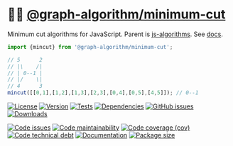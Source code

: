 :haircut_woman: [@graph-algorithm/minimum-cut](https://graph-algorithm.github.io/minimum-cut)
==

Minimum cut algorithms for JavaScript.
Parent is [js-algorithms](https://github.com/make-github-pseudonymous-again/js-algorithms).
See [docs](https://graph-algorithm.github.io/minimum-cut/index.html).

```js
import {mincut} from '@graph-algorithm/minimum-cut';

// 5      2
// |\    /|
// | 0--1 |
// |/    \|
// 4      3
mincut([[0,1],[1,2],[1,3],[2,3],[0,4],[0,5],[4,5]]); // 0--1
```

[![License](https://img.shields.io/github/license/graph-algorithm/minimum-cut.svg)](https://raw.githubusercontent.com/graph-algorithm/minimum-cut/main/LICENSE)
[![Version](https://img.shields.io/npm/v/@graph-algorithm/minimum-cut.svg)](https://www.npmjs.org/package/@graph-algorithm/minimum-cut)
[![Tests](https://img.shields.io/github/actions/workflow/status/graph-algorithm/minimum-cut/ci.yml?branch=main&event=push&label=tests)](https://github.com/graph-algorithm/minimum-cut/actions/workflows/ci.yml?query=branch:main)
[![Dependencies](https://img.shields.io/librariesio/github/graph-algorithm/minimum-cut.svg)](https://github.com/graph-algorithm/minimum-cut/network/dependencies)
[![GitHub issues](https://img.shields.io/github/issues/graph-algorithm/minimum-cut.svg)](https://github.com/graph-algorithm/minimum-cut/issues)
[![Downloads](https://img.shields.io/npm/dm/@graph-algorithm/minimum-cut.svg)](https://www.npmjs.org/package/@graph-algorithm/minimum-cut)

[![Code issues](https://img.shields.io/codeclimate/issues/graph-algorithm/minimum-cut.svg)](https://codeclimate.com/github/graph-algorithm/minimum-cut/issues)
[![Code maintainability](https://img.shields.io/codeclimate/maintainability/graph-algorithm/minimum-cut.svg)](https://codeclimate.com/github/graph-algorithm/minimum-cut/trends/churn)
[![Code coverage (cov)](https://img.shields.io/codecov/c/gh/graph-algorithm/minimum-cut/main.svg)](https://codecov.io/gh/graph-algorithm/minimum-cut)
[![Code technical debt](https://img.shields.io/codeclimate/tech-debt/graph-algorithm/minimum-cut.svg)](https://codeclimate.com/github/graph-algorithm/minimum-cut/trends/technical_debt)
[![Documentation](https://graph-algorithm.github.io/minimum-cut/badge.svg)](https://graph-algorithm.github.io/minimum-cut/source.html)
[![Package size](https://img.shields.io/bundlephobia/minzip/@graph-algorithm/minimum-cut)](https://bundlephobia.com/result?p=@graph-algorithm/minimum-cut)
